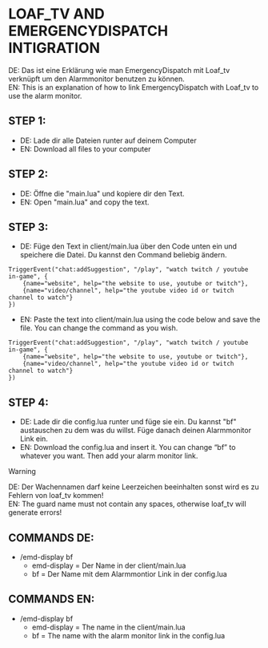 # LOAF_TV AND EMERGENCYDISPATCH INTIGRATION

DE: Das ist eine Erklärung wie man EmergencyDispatch mit Loaf_tv verknüpft um den Alarmmonitor benutzen zu können.\
EN: This is an explanation of how to link EmergencyDispatch with Loaf_tv to use the alarm monitor.

## STEP 1:
- DE: Lade dir alle Dateien runter auf deinem Computer
- EN: Download all files to your computer
## STEP 2:
- DE: Öffne die "main.lua" und kopiere dir den Text.
- EN: Open "main.lua" and copy the text.
## STEP 3:
- DE: Füge den Text in client/main.lua über den Code unten ein und speichere die Datei. Du kannst den Command beliebig ändern.
```
TriggerEvent("chat:addSuggestion", "/play", "watch twitch / youtube in-game", {
    {name="website", help="the website to use, youtube or twitch"},
    {name="video/channel", help="the youtube video id or twitch channel to watch"}
})
```
- EN: Paste the text into client/main.lua using the code below and save the file. You can change the command as you wish.
```
TriggerEvent("chat:addSuggestion", "/play", "watch twitch / youtube in-game", {
    {name="website", help="the website to use, youtube or twitch"},
    {name="video/channel", help="the youtube video id or twitch channel to watch"}
})
```
## STEP 4:
- DE: Lade dir die config.lua runter und füge sie ein. Du kannst "bf" austauschen zu dem was du willst. Füge danach deinen Alarmmonitor Link ein.
- EN: Download the config.lua and insert it. You can change “bf” to whatever you want. Then add your alarm monitor link.
> [!WARNING]
> DE: Der Wachennamen darf keine Leerzeichen beeinhalten sonst wird es zu Fehlern von loaf_tv kommen!\
> EN: The guard name must not contain any spaces, otherwise loaf_tv will generate errors!

## COMMANDS DE:
- /emd-display bf
  - emd-display = Der Name in der client/main.lua
  - bf = Der Name mit dem Alarmmontior Link in der config.lua
 
## COMMANDS EN:
- /emd-display bf
  - emd-display = The name in the client/main.lua
  - bf = The name with the alarm monitor link in the config.lua
